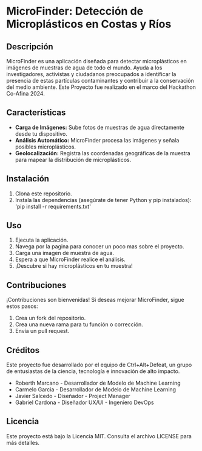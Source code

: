 # MicroFinder: Detección de Microplásticos en Costas y Ríos

## Descripción
MicroFinder es una aplicación diseñada para detectar microplásticos en imágenes de muestras de agua de todo el mundo. Ayuda a los investigadores, activistas y ciudadanos preocupados a identificar la presencia de estas partículas contaminantes y contribuir a la conservación del medio ambiente. Este Proyecto fue realizado en el marco del Hackathon Co-Afina 2024. 

## Características
- **Carga de Imágenes:** Sube fotos de muestras de agua directamente desde tu dispositivo.
- **Análisis Automático:** MicroFinder procesa las imágenes y señala posibles microplásticos.
- **Geolocalización:** Registra las coordenadas geográficas de la muestra para mapear la distribución de microplásticos.


## Instalación
1. Clona este repositorio.
3. Instala las dependencias (asegúrate de tener Python y pip instalados): 'pip install -r requirements.txt'

   

## Uso
1. Ejecuta la aplicación.
2. Navega por la pagina para conocer un poco mas sobre el proyecto.
3. Carga una imagen de muestra de agua.
4. Espera a que MicroFinder realice el análisis.
5. ¡Descubre si hay microplásticos en tu muestra!

## Contribuciones
¡Contribuciones son bienvenidas! Si deseas mejorar MicroFinder, sigue estos pasos:
1. Crea un fork del repositorio.
2. Crea una nueva rama para tu función o corrección.
3. Envía un pull request.

## Créditos
Este proyecto fue desarrollado por el equipo de Ctrl+Alt+Defeat, un grupo de entusiastas de la ciencia, tecnología e innovación de alto impacto.

- Roberth Marcano - Desarrollador de Modelo de Machine Learning
- Carmelo Garcia - Desarrollador de Modelo de Machine Learning
- Javier Salcedo - Diseñador - Project Manager
- Gabriel Cardona - Diseñador UX/UI - Ingeniero DevOps

## Licencia
Este proyecto está bajo la Licencia MIT. Consulta el archivo LICENSE para más detalles.





